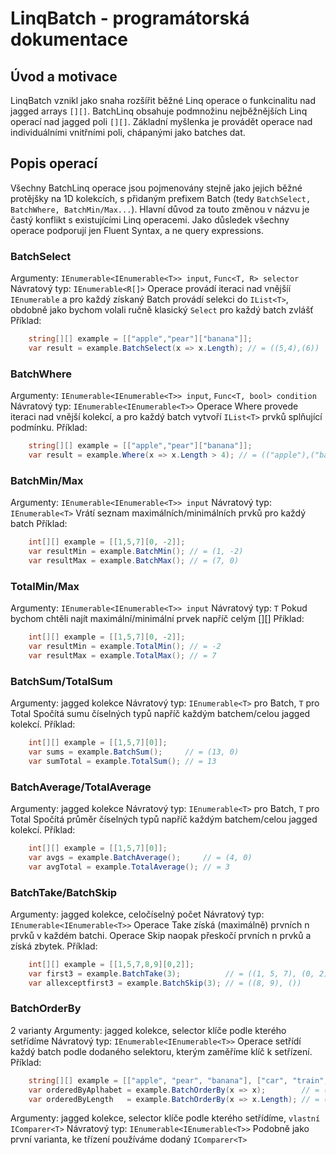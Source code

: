 # LinqBatch - programátorská dokumentace

## Úvod a motivace
LinqBatch vznikl jako snaha rozšířit běžné Linq operace o funkcinalitu nad jagged arrays `[][]`. 
BatchLinq obsahuje podmnožinu nejběžnějších Linq operací nad jagged poli `[][]`. 
Základní myšlenka je provádět operace nad individuálními vnitřními poli, chápanými jako batches dat.

## Popis operací
Všechny BatchLinq operace jsou pojmenovány stejně jako jejich běžné protějšky na 1D kolekcích,
s přidaným prefixem Batch (tedy `BatchSelect, BatchWhere, BatchMin/Max...`).
Hlavní důvod za touto změnou v názvu je častý konflikt s existujícími Linq operacemi.
Jako důsledek všechny operace podporují jen Fluent Syntax, a ne query expressions.

### BatchSelect
Argumenty: `IEnumerable<IEnumerable<T>> input`, `Func<T, R> selector`
Návratový typ: `IEnumerable<R[]>`
Operace provádí iteraci nad vnějšíí `IEnumerable` a pro každý získaný Batch provádí selekci 
do `IList<T>`, obdobně jako bychom volali ručně klasický `Select` pro každý batch zvlášť
Příklad:
```cs
    string[][] example = [["apple","pear"]["banana"]];
    var result = example.BatchSelect(x => x.Length); // = ((5,4),(6))
```

### BatchWhere
Argumenty: `IEnumerable<IEnumerable<T>> input`, `Func<T, bool> condition`
Návratový typ: `IEnumerable<IEnumerable<T>>`
Operace Where provede iteraci nad vnější kolekcí, a pro každý batch vytvoří `IList<T>` prvků splňující podmínku.
Příklad:
```cs
    string[][] example = [["apple","pear"]["banana"]];
    var result = example.Where(x => x.Length > 4); // = (("apple"),("banana"))
```

### BatchMin/Max
Argumenty: `IEnumerable<IEnumerable<T>> input`
Návratový typ: `IEnumerable<T>`
Vrátí seznam maximálních/minimálních prvků pro každý batch
Příklad:
```cs
    int[][] example = [[1,5,7][0, -2]];
    var resultMin = example.BatchMin(); // = (1, -2)
    var resultMax = example.BatchMax(); // = (7, 0)
```

### TotalMin/Max
Argumenty: `IEnumerable<IEnumerable<T>> input`
Návratový typ: `T`
Pokud bychom chtěli najít maximální/minimální prvek napříč celým [][]
Příklad:
```cs
    int[][] example = [[1,5,7][0, -2]];
    var resultMin = example.TotalMin(); // = -2
    var resultMax = example.TotalMax(); // = 7
```

### BatchSum/TotalSum
Argumenty: jagged kolekce
Návratový typ: `IEnumerable<T>` pro Batch, `T` pro Total
Spočítá sumu číselných typů napříč každým batchem/celou jagged kolekcí.
Příklad:
```cs
    int[][] example = [[1,5,7][0]];
    var sums = example.BatchSum();     // = (13, 0)
    var sumTotal = example.TotalSum(); // = 13
```

### BatchAverage/TotalAverage
Argumenty: jagged kolekce
Návratový typ: `IEnumerable<T>` pro Batch, `T` pro Total
Spočítá průměr číselných typů napříč každým batchem/celou jagged kolekcí.
Příklad:
```cs
    int[][] example = [[1,5,7][0]];
    var avgs = example.BatchAverage();     // = (4, 0)
    var avgTotal = example.TotalAverage(); // = 3
```

### BatchTake/BatchSkip
Argumenty: jagged kolekce, celočíselný počet
Návratový typ: `IEnumerable<IEnumerable<T>>`
Operace Take získá (maximálně) prvních n prvků v každém batchi.
Operace Skip naopak přeskočí prvních n prvků a získá zbytek.
Příklad:
```cs
    int[][] example = [[1,5,7,8,9][0,2]];
    var first3 = example.BatchTake(3);          // = ((1, 5, 7), (0, 2))
    var allexceptfirst3 = example.BatchSkip(3); // = ((8, 9), ())
```

### BatchOrderBy
2 varianty
Argumenty: jagged kolekce, selector klíče podle kterého setřídíme
Návratový typ: `IEnumerable<IEnumerable<T>>`
Operace setřídí každý batch podle dodaného selektoru, kterým zaměříme klíč k setřízení.
Příklad:
```cs
    string[][] example = [["apple", "pear", "banana"], ["car", "train", "bike"]];
    var orderedByAplhabet = example.BatchOrderBy(x => x);        // = (("apple","banana","pear"),("bike","car","train"))
    var orderedByLength   = example.BatchOrderBy(x => x.Length); // = (("pear","apple","banana"),("car","bike","train"))
```

Argumenty: jagged kolekce, selector klíče podle kterého setřídíme, `vlastní IComparer<T>`
Návratový typ: `IEnumerable<IEnumerable<T>>`
Podobně jako první varianta, ke třízení používáme dodaný `IComparer<T>`